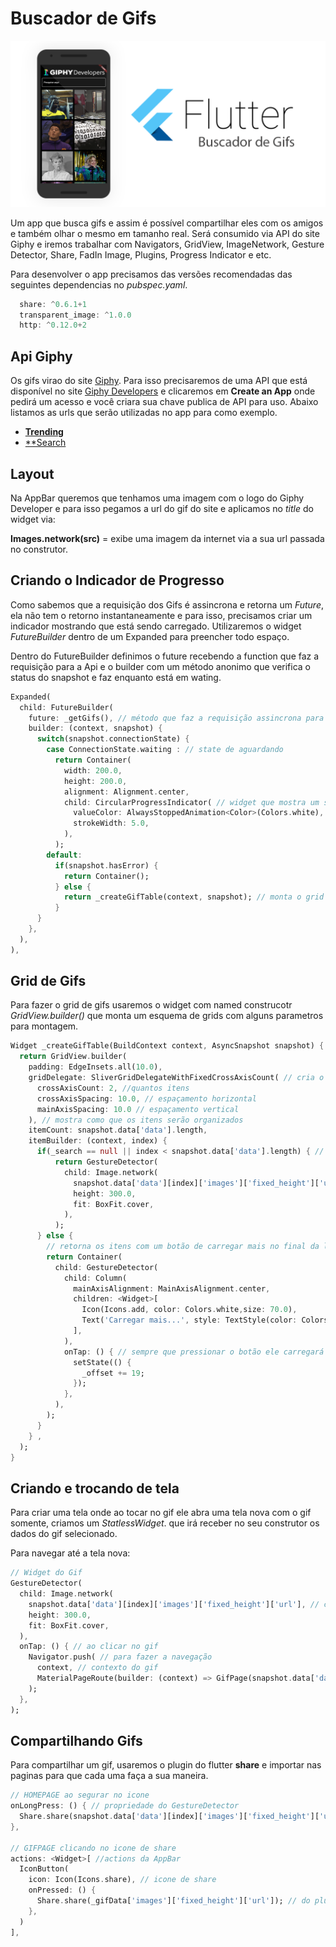 # Buscador de Gifs

![Conversor de Moedas com Flutter](https://github.com/aandrepf/flutter-projects/blob/master/assets/buscador_gifs.png)

Um app que busca gifs e assim é possível compartilhar eles com os amigos e também olhar o mesmo em tamanho real. Será consumido via API do site Giphy e iremos trabalhar com Navigators, GridView, ImageNetwork, Gesture Detector, Share, FadIn Image, Plugins, Progress Indicator e etc.

Para desenvolver o app precisamos das versões recomendadas das seguintes dependencias no *pubspec.yaml*.

```dart
  share: ^0.6.1+1
  transparent_image: ^1.0.0
  http: ^0.12.0+2
```

## Api Giphy

Os gifs virao do site [Giphy](https://giphy.com/). Para isso precisaremos de uma API que está disponível no site [Giphy Developers](https://developers.giphy.com/docs/sdk) e clicaremos em **Create an App** onde pedirá um acesso e você criara sua chave publica de API para uso. Abaixo listamos as urls que serão utilizadas no app para como exemplo.

- [**Trending**](https://api.giphy.com/v1/gifs/trending?api_key=QdA14qvspA8iBn0SHtNJpl9NmSR1aPCr&limit=20&rating=G)
- [**Search](https://api.giphy.com/v1/gifs/search?api_key=QdA14qvspA8iBn0SHtNJpl9NmSR1aPCr&q=dogs&limit=25&offset=75&rating=G&lang=en)

## Layout

Na AppBar queremos que tenhamos uma imagem com o logo do Giphy Developer e para isso pegamos a url do gif do site e aplicamos no *title* do widget via:

**Images.network(src)** = exibe uma imagem da internet via a sua url passada no construtor.

## Criando o Indicador de Progresso

Como sabemos que a requisição dos Gifs é assincrona e retorna um *Future*, ela não tem o retorno instantaneamente e para isso, precisamos criar um indicador mostrando que está sendo carregado. Utilizaremos o widget *FutureBuilder* dentro de um Expanded para preencher todo espaço.

Dentro do FutureBuilder definimos o future recebendo a function que faz a requisição para a Api e o builder com um método anonimo que verifica o status do snapshot e faz enquanto está em wating.

```dart
Expanded(
  child: FutureBuilder(
    future: _getGifs(), // método que faz a requisição assincrona para a API do Giphy
    builder: (context, snapshot) {
      switch(snapshot.connectionState) {
        case ConnectionState.waiting : // state de aguardando
          return Container(
            width: 200.0,
            height: 200.0,
            alignment: Alignment.center,
            child: CircularProgressIndicator( // widget que mostra um spinner circular
              valueColor: AlwaysStoppedAnimation<Color>(Colors.white), // na cor branca
              strokeWidth: 5.0,
            ),
          );
        default:
          if(snapshot.hasError) {
            return Container();
          } else {
            return _createGifTable(context, snapshot); // monta o grid de Gifs
          }
      }
    },
  ),
),
```

## Grid de Gifs

Para fazer o grid de gifs usaremos o widget com named construcotr *GridView.builder()* que monta um esquema de grids com alguns parametros para montagem.

```dart
Widget _createGifTable(BuildContext context, AsyncSnapshot snapshot) {
  return GridView.builder(
    padding: EdgeInsets.all(10.0),
    gridDelegate: SliverGridDelegateWithFixedCrossAxisCount( // cria o layout com numero fizxo de blocos no eixo transversal. Se vertical cria o layout com numero fixo de colunas, se horizontal cria com numero fixo de linhas
      crossAxisCount: 2, //quantos itens
      crossAxisSpacing: 10.0, // espaçamento horizontal
      mainAxisSpacing: 10.0 // espaçamento vertical
    ), // mostra como que os itens serão organizados
    itemCount: snapshot.data['data'].length,
    itemBuilder: (context, index) {
      if(_search == null || index < snapshot.data['data'].length) { // se não está pesquisando ou o item não for o ultimo
          return GestureDetector(
            child: Image.network(
              snapshot.data['data'][index]['images']['fixed_height']['url'],
              height: 300.0,
              fit: BoxFit.cover,
            ),
          );
      } else {
        // retorna os itens com um botão de carregar mais no final da lista
        return Container(
          child: GestureDetector(
            child: Column(
              mainAxisAlignment: MainAxisAlignment.center,
              children: <Widget>[
                Icon(Icons.add, color: Colors.white,size: 70.0),
                Text('Carregar mais...', style: TextStyle(color: Colors.white, fontSize: 22.0),),
              ],
            ),
            onTap: () { // sempre que pressionar o botão ele carregará mais 19 gifs direrentes
              setState(() {
                _offset += 19;
              });
            },
          ),
        );
      }
    } ,
  );
}
```

## Criando e trocando de tela

Para criar uma tela onde ao tocar no gif ele abra uma tela nova com o gif somente, criamos um *StatlessWidget*. que irá receber no seu construtor os dados do gif selecionado.

Para navegar até a tela nova:

```dart
// Widget do Gif
GestureDetector(
  child: Image.network(
    snapshot.data['data'][index]['images']['fixed_height']['url'], // caminho do gif
    height: 300.0,
    fit: BoxFit.cover,
  ),
  onTap: () { // ao clicar no gif
    Navigator.push( // para fazer a navegação
      context, // contexto do gif
      MaterialPageRoute(builder: (context) => GifPage(snapshot.data['data'][index])), // importamos a StatlessWidget e passamos no construtor os dados do gif selecionado pelo seu index
    );
  },
);
```

## Compartilhando Gifs

Para compartilhar um gif, usaremos o plugin do flutter **share** e importar nas paginas para que cada uma faça a sua maneira.

```dart
// HOMEPAGE ao segurar no icone
onLongPress: () { // propriedade do GestureDetector
  Share.share(snapshot.data['data'][index]['images']['fixed_height']['url']); // do plugin de share
},

// GIFPAGE clicando no icone de share
actions: <Widget>[ //actions da AppBar
  IconButton(
    icon: Icon(Icons.share), // icone de share
    onPressed: () {
      Share.share(_gifData['images']['fixed_height']['url']); // do plugin de share
    },
  )
],
```
